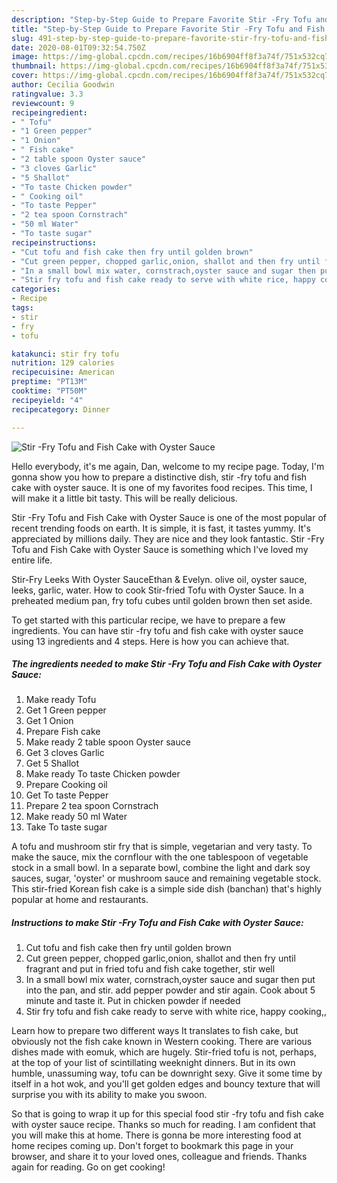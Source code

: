 ```yaml
---
description: "Step-by-Step Guide to Prepare Favorite Stir -Fry Tofu and Fish Cake with Oyster Sauce"
title: "Step-by-Step Guide to Prepare Favorite Stir -Fry Tofu and Fish Cake with Oyster Sauce"
slug: 491-step-by-step-guide-to-prepare-favorite-stir-fry-tofu-and-fish-cake-with-oyster-sauce
date: 2020-08-01T09:32:54.750Z
image: https://img-global.cpcdn.com/recipes/16b6904ff8f3a74f/751x532cq70/stir-fry-tofu-and-fish-cake-with-oyster-sauce-recipe-main-photo.jpg
thumbnail: https://img-global.cpcdn.com/recipes/16b6904ff8f3a74f/751x532cq70/stir-fry-tofu-and-fish-cake-with-oyster-sauce-recipe-main-photo.jpg
cover: https://img-global.cpcdn.com/recipes/16b6904ff8f3a74f/751x532cq70/stir-fry-tofu-and-fish-cake-with-oyster-sauce-recipe-main-photo.jpg
author: Cecilia Goodwin
ratingvalue: 3.3
reviewcount: 9
recipeingredient:
- " Tofu"
- "1 Green pepper"
- "1 Onion"
- " Fish cake"
- "2 table spoon Oyster sauce"
- "3 cloves Garlic"
- "5 Shallot"
- "To taste Chicken powder"
- " Cooking oil"
- "To taste Pepper"
- "2 tea spoon Cornstrach"
- "50 ml Water"
- "To taste sugar"
recipeinstructions:
- "Cut tofu and fish cake then fry until golden brown"
- "Cut green pepper, chopped garlic,onion, shallot and then fry until fragrant and put in fried tofu and fish cake together, stir well"
- "In a small bowl mix water, cornstrach,oyster sauce and sugar then put into the pan, and stir. add pepper powder and stir again. Cook about 5 minute and taste it. Put in chicken powder if needed"
- "Stir fry tofu and fish cake ready to serve with white rice, happy cooking,,"
categories:
- Recipe
tags:
- stir
- fry
- tofu

katakunci: stir fry tofu 
nutrition: 129 calories
recipecuisine: American
preptime: "PT13M"
cooktime: "PT50M"
recipeyield: "4"
recipecategory: Dinner

---
```



![Stir -Fry Tofu and Fish Cake with Oyster Sauce](https://img-global.cpcdn.com/recipes/16b6904ff8f3a74f/751x532cq70/stir-fry-tofu-and-fish-cake-with-oyster-sauce-recipe-main-photo.jpg)

Hello everybody, it's me again, Dan, welcome to my recipe page. Today, I'm gonna show you how to prepare a distinctive dish, stir -fry tofu and fish cake with oyster sauce. It is one of my favorites food recipes. This time, I will make it a little bit tasty. This will be really delicious.

Stir -Fry Tofu and Fish Cake with Oyster Sauce is one of the most popular of recent trending foods on earth. It is simple, it is fast, it tastes yummy. It's appreciated by millions daily. They are nice and they look fantastic. Stir -Fry Tofu and Fish Cake with Oyster Sauce is something which I've loved my entire life.

Stir-Fry Leeks With Oyster SauceEthan &amp; Evelyn. olive oil, oyster sauce, leeks, garlic, water. How to cook Stir-fried Tofu with Oyster Sauce. In a preheated medium pan, fry tofu cubes until golden brown then set aside.


To get started with this particular recipe, we have to prepare a few ingredients. You can have stir -fry tofu and fish cake with oyster sauce using 13 ingredients and 4 steps. Here is how you can achieve that.

<!--inarticleads1-->

##### The ingredients needed to make Stir -Fry Tofu and Fish Cake with Oyster Sauce:

1. Make ready  Tofu
1. Get 1 Green pepper
1. Get 1 Onion
1. Prepare  Fish cake
1. Make ready 2 table spoon Oyster sauce
1. Get 3 cloves Garlic
1. Get 5 Shallot
1. Make ready To taste Chicken powder
1. Prepare  Cooking oil
1. Get To taste Pepper
1. Prepare 2 tea spoon Cornstrach
1. Make ready 50 ml Water
1. Take To taste sugar


A tofu and mushroom stir fry that is simple, vegetarian and very tasty. To make the sauce, mix the cornflour with the one tablespoon of vegetable stock in a small bowl. In a separate bowl, combine the light and dark soy sauces, sugar, &#39;oyster&#39; or mushroom sauce and remaining vegetable stock. This stir-fried Korean fish cake is a simple side dish (banchan) that&#39;s highly popular at home and restaurants. 

<!--inarticleads2-->

##### Instructions to make Stir -Fry Tofu and Fish Cake with Oyster Sauce:

1. Cut tofu and fish cake then fry until golden brown
1. Cut green pepper, chopped garlic,onion, shallot and then fry until fragrant and put in fried tofu and fish cake together, stir well
1. In a small bowl mix water, cornstrach,oyster sauce and sugar then put into the pan, and stir. add pepper powder and stir again. Cook about 5 minute and taste it. Put in chicken powder if needed
1. Stir fry tofu and fish cake ready to serve with white rice, happy cooking,,


Learn how to prepare two different ways It translates to fish cake, but obviously not the fish cake known in Western cooking. There are various dishes made with eomuk, which are hugely. Stir-fried tofu is not, perhaps, at the top of your list of scintillating weeknight dinners. But in its own humble, unassuming way, tofu can be downright sexy. Give it some time by itself in a hot wok, and you&#39;ll get golden edges and bouncy texture that will surprise you with its ability to make you swoon. 

So that is going to wrap it up for this special food stir -fry tofu and fish cake with oyster sauce recipe. Thanks so much for reading. I am confident that you will make this at home. There is gonna be more interesting food at home recipes coming up. Don't forget to bookmark this page in your browser, and share it to your loved ones, colleague and friends. Thanks again for reading. Go on get cooking!
